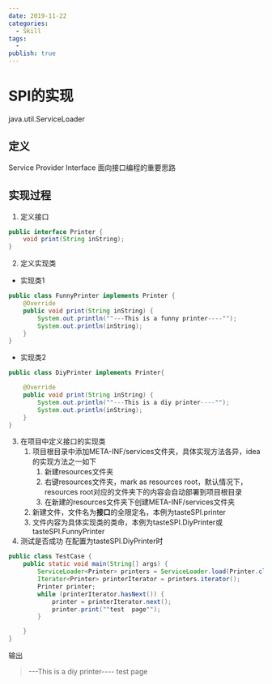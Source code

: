 ```yaml
---
date: 2019-11-22
categories:
  - Skill
tags:
  - 
publish: true
---
```


# SPI的实现

java.util.ServiceLoader

## 定义

Service Provider Interface
面向接口编程的重要思路

## 实现过程

1. 定义接口

```Java
public interface Printer {
    void print(String inString);
}
```

2. 定义实现类

- 实现类1

```Java
public class FunnyPrinter implements Printer {
    @Override
    public void print(String inString) {
        System.out.println(""---This is a funny printer----"");
        System.out.println(inString);
    }
}
```

- 实现类2

```Java
public class DiyPrinter implements Printer{

    @Override
    public void print(String inString) {
        System.out.println(""---This is a diy printer----"");
        System.out.println(inString);
    }
}
```

3. 在项目中定义接口的实现类
   1. 项目根目录中添加META-INF/services文件夹，具体实现方法各异，idea的实现方法之一如下
      1. 新建resources文件夹
      2. 右键resources文件夹，mark as resources root，默认情况下，resources root对应的文件夹下的内容会自动部署到项目根目录
      3. 在新建的resources文件夹下创建META-INF/services文件夹
   2. 新建文件，文件名为**接口**的全限定名，本例为tasteSPI.printer
   3. 文件内容为具体实现类的类命，本例为tasteSPI.DiyPrinter或tasteSPI.FunnyPrinter
4. 测试是否成功
在配置为tasteSPI.DiyPrinter时

```Java
public class TestCase {
    public static void main(String[] args) {
        ServiceLoader<Printer> printers = ServiceLoader.load(Printer.class);
        Iterator<Printer> printerIterator = printers.iterator();
        Printer printer;
        while (printerIterator.hasNext()) {
            printer = printerIterator.next();
            printer.print(""test  page"");
        }

    }
}
```

输出
>---This is a diy printer----
test  page
